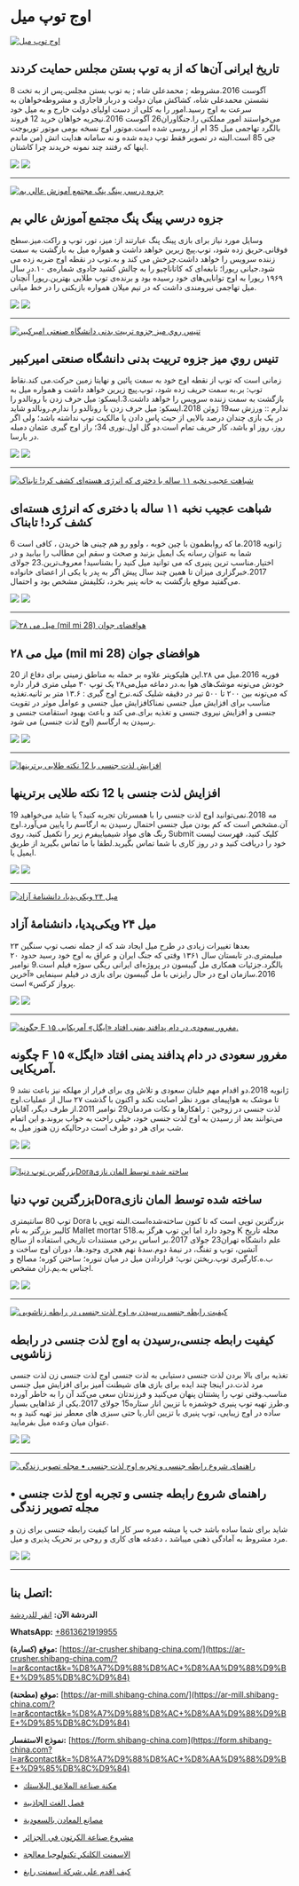 # اوج توپ میل

<a href="https://swt.shibang-china.com/?l=ar&img&k=%D8%A7%D9%88%D8%AC+%D8%AA%D9%88%D9%BE+%D9%85%DB%8C%D9%84" target="_blank">![اوج توپ میل](http://static.shibang-china.com/all-800x300/78.jpg)</a>

## تاریخ ایرانی آن‌ها که از به توپ بستن مجلس حمایت کردند
8 آگوست 2016.مشروطه ; محمدعلی شاه ; به توپ بستن مجلس.پس از به تخت نشستن محمدعلی‌‌ شاه، کشاکش میان دولت و دربار قاجاری و مشروطه‌خواهان به سرعت به اوج رسید.امور را به کلی از دست اولیای دولت خارج و به میل خود می‌خواستند امور مملکتی را.جنگاوران26 آگوست 2016.نیجریه خواهان خرید 12 فروند بالگرد تهاجمی میل 35 ام از روسی شده است.موتور اوج نسخه بومی موتور توربوجت جی 85 است.البته در تصویر فقط توپ دیده شده و نه سامانه هدایت اتش (من ماندم اینها که رفتند چند نمونه خریدند چرا کاشتان.


<a href="https://whatsapp.shibangsoft.com/WhatsApp.php" target="_blank" title="WhatsApp">![](http://static.shibang-china.com/icon/whatsapp.png)</a> <a href="https://swt.shibang-china.com/?l=ar&icon&k=%D8%A7%D9%88%D8%AC+%D8%AA%D9%88%D9%BE+%D9%85%DB%8C%D9%84" target="_blank">![](http://static.shibang-china.com/icon/chat-ar.png)</a>

---

<a href="https://swt.shibang-china.com/?l=ar&img&k=%D8%A7%D9%88%D8%AC+%D8%AA%D9%88%D9%BE+%D9%85%DB%8C%D9%84" target="_blank">![جزوه درسي پينگ پنگ مجتمع آموزش عالي بم](http://static.shibang-china.com/all-800x300/758.jpg)</a>

## جزوه درسي پينگ پنگ مجتمع آموزش عالي بم
وسایل مورد نیاز برای بازی پینگ پنگ عبارتند از: میز، تور، توپ و راکت.میز.سطح فوقانی.حریق زده شود، توپ.پیچ زیرین خواهد داشت و همواره میل به بازگشت به سمت زننده سرویس را خواهد داشت.چرخش می کند و به.توپ در نقطه اوج ضربه زده می شود.جیانی ریورا؛ نابغه‌ای که کاتاناچیو را به چالش کشید جادوی شماره‌ی ۱۰.در سال ۱۹۶۹ ریورا به اوج توانایی‌های خود رسیده بود و برنده‌ی توپ طلایی بهترین.ریورا آنچنان میل تهاجمی نیرومندی داشت که در تیم میلان همواره بازیکنی را در خط میانی.


<a href="https://whatsapp.shibangsoft.com/WhatsApp.php" target="_blank" title="WhatsApp">![](http://static.shibang-china.com/icon/whatsapp.png)</a> <a href="https://swt.shibang-china.com/?l=ar&icon&k=%D8%A7%D9%88%D8%AC+%D8%AA%D9%88%D9%BE+%D9%85%DB%8C%D9%84" target="_blank">![](http://static.shibang-china.com/icon/chat-ar.png)</a>

---

<a href="https://swt.shibang-china.com/?l=ar&img&k=%D8%A7%D9%88%D8%AC+%D8%AA%D9%88%D9%BE+%D9%85%DB%8C%D9%84" target="_blank">![ﺗﻨﯿﺲ روي ﻣﯿﺰ ﺟﺰوه تربیت بدنی دانشگاه صنعتی امیرکبیر](http://static.shibang-china.com/all-800x300/27.jpg)</a>

## ﺗﻨﯿﺲ روي ﻣﯿﺰ ﺟﺰوه تربیت بدنی دانشگاه صنعتی امیرکبیر
زﻣﺎﻧﯽ اﺳﺖ ﮐﻪ ﺗﻮپ از ﻧﻘﻄﻪ اوج ﺧﻮد ﺑﻪ ﺳﻤﺖ ﭘﺎﺋﯿﻦ و ﻧﻬﺎﯾﺘﺎ زﻣﯿﻦ ﺣﺮﮐﺖ.ﻣﯽ ﮐﻨﺪ.ﻧﻘﺎط ﺗﻮپ: ﺑﺮ.ﺑﻪ ﺳﻤﺖ ﺣﺮﯾﻒ زده ﺷﻮد، ﺗﻮپ.ﭘﯿﭻ زﯾﺮﯾﻦ ﺧﻮاﻫﺪ داﺷﺖ و ﻫﻤﻮاره ﻣﯿﻞ ﺑﻪ ﺑﺎزﮔﺸﺖ ﺑﻪ ﺳﻤﺖ زﻧﻨﺪه ﺳﺮوﯾﺲ را ﺧﻮاﻫﺪ داﺷﺖ.3.ایسکو: میل حرف زدن با رونالدو را ندارم :: ورزش سه19 ژوئن 2018.ایسکو: میل حرف زدن با رونالدو را ندارم.رونالدو شاید در یک بازی چندان درصد بالایی از حیث پاس دادن یا مالکیت توپ نداشته باشد؛ ولی اگر روز، روز او باشد، کار حریف تمام است.دو گل اول.نوری 34؛ راز اوج گیری عثمان دمبله در بارسا.


<a href="https://whatsapp.shibangsoft.com/WhatsApp.php" target="_blank" title="WhatsApp">![](http://static.shibang-china.com/icon/whatsapp.png)</a> <a href="https://swt.shibang-china.com/?l=ar&icon&k=%D8%A7%D9%88%D8%AC+%D8%AA%D9%88%D9%BE+%D9%85%DB%8C%D9%84" target="_blank">![](http://static.shibang-china.com/icon/chat-ar.png)</a>

---

<a href="https://swt.shibang-china.com/?l=ar&img&k=%D8%A7%D9%88%D8%AC+%D8%AA%D9%88%D9%BE+%D9%85%DB%8C%D9%84" target="_blank">![شباهت عجیب نخبه ۱۱ ساله با دختری که انرژی هسته‌ای کشف کرد! تابناک](http://static.shibang-china.com/all-800x300/109.jpg)</a>

## شباهت عجیب نخبه ۱۱ ساله با دختری که انرژی هسته‌ای کشف کرد! تابناک
6 ژانويه 2018.ما که روابطمون با چین خوبه ، ولوو رو هم چینی ها خریدن ، کافی است شما به عنوان رسانه یک ایمیل بزنید و صحت و سقم این مطالب را بیابید و در اختیار.مناسب ترین پنیری که می توانید میل کنید را بشناسید! معروف‌ترین.23 جولای 2017.خبرگزاری میزان تا همین چند سال پیش اگر به پدر یا یکی از اعضای خانواده می‌گفتید موقع بازگشت به خانه پنیر بخرد، تکلیفش مشخص بود و احتمال.


<a href="https://whatsapp.shibangsoft.com/WhatsApp.php" target="_blank" title="WhatsApp">![](http://static.shibang-china.com/icon/whatsapp.png)</a> <a href="https://swt.shibang-china.com/?l=ar&icon&k=%D8%A7%D9%88%D8%AC+%D8%AA%D9%88%D9%BE+%D9%85%DB%8C%D9%84" target="_blank">![](http://static.shibang-china.com/icon/chat-ar.png)</a>

---

<a href="https://swt.shibang-china.com/?l=ar&img&k=%D8%A7%D9%88%D8%AC+%D8%AA%D9%88%D9%BE+%D9%85%DB%8C%D9%84" target="_blank">![میل می ۲۸ (mil mi 28) هوافضای جوان](http://static.shibang-china.com/all-800x300/918.jpg)</a>

## میل می ۲۸ (mil mi 28) هوافضای جوان
20 فوریه 2016.میل می ۲۸.این هلیکوپتر علاوه بر حمله به مناطق زمینی برای دفاع از خودش می‌تونه موشک‌های هوا به.در دماغه میل‌می۲۸ یک توپ ۳۰ میلی متری قرار داره که می‌تونه بین ۲۰۰ تا ۵۰۰ تیر در دقیقه شلیک کنه.نرخ اوج گیری : ۱۳.۶ متر بر ثانیه.تغذیه مناسب برای افزایش میل جنسی نمناکافزایش میل جنسی و عوامل موثر در تقویت جنسی و افزایش نیروی جنسی و تغذیه برای.می کند و باعث بهبود استقامت جنسی و رسیدن به ارگاسم (اوج لذت جنسی) می شود.


<a href="https://whatsapp.shibangsoft.com/WhatsApp.php" target="_blank" title="WhatsApp">![](http://static.shibang-china.com/icon/whatsapp.png)</a> <a href="https://swt.shibang-china.com/?l=ar&icon&k=%D8%A7%D9%88%D8%AC+%D8%AA%D9%88%D9%BE+%D9%85%DB%8C%D9%84" target="_blank">![](http://static.shibang-china.com/icon/chat-ar.png)</a>

---

<a href="https://swt.shibang-china.com/?l=ar&img&k=%D8%A7%D9%88%D8%AC+%D8%AA%D9%88%D9%BE+%D9%85%DB%8C%D9%84" target="_blank">![افزایش لذت جنسی با 12 نکته طلایی برترینها](http://static.shibang-china.com/all-800x300/398.jpg)</a>

## افزایش لذت جنسی با 12 نکته طلایی برترینها
19 مه 2018.نمی‌توانید اوج لذت جنسی را با همسرتان تجربه کنید؟ یا شاید می‌خواهید آن.مشخص است که کم بودن میل جنسی احتمال رسیدن به ارگاسم را پایین می‌آورد.اوج رنگ های مواد شیمیاییفرم زیر را تکمیل کنید، روی Submit کلیک کنید، فهرست لیست خود را دریافت کنید و در روز کاری با شما تماس بگیرید.لطفا با ما تماس بگیرید از طریق ایمیل یا.


<a href="https://whatsapp.shibangsoft.com/WhatsApp.php" target="_blank" title="WhatsApp">![](http://static.shibang-china.com/icon/whatsapp.png)</a> <a href="https://swt.shibang-china.com/?l=ar&icon&k=%D8%A7%D9%88%D8%AC+%D8%AA%D9%88%D9%BE+%D9%85%DB%8C%D9%84" target="_blank">![](http://static.shibang-china.com/icon/chat-ar.png)</a>

---

<a href="https://swt.shibang-china.com/?l=ar&img&k=%D8%A7%D9%88%D8%AC+%D8%AA%D9%88%D9%BE+%D9%85%DB%8C%D9%84" target="_blank">![میل ۲۴ ویکی‌پدیا، دانشنامهٔ آزاد](http://static.shibang-china.com/all-800x300/386.jpg)</a>

## میل ۲۴ ویکی‌پدیا، دانشنامهٔ آزاد
بعدها تغییرات زیادی در طرح میل ایجاد شد که از جمله نصب توپ سنگین ۲۳ میلیمتری.در تابستان سال ۱۳۶۱ وقتی که جنگ ایران و عراق به اوج خود رسید حدود ۲۰ بالگرد.جزئیات همکاری مل گیبسون در پروژه‌ای ایرانی ریگی سوژه فیلم است.9 نوامبر 2016.سازمان اوج در حال رایزنی با مل گیبسون برای بازی در فیلم سینمایی «آخرین پرواز کرکس» است.


<a href="https://whatsapp.shibangsoft.com/WhatsApp.php" target="_blank" title="WhatsApp">![](http://static.shibang-china.com/icon/whatsapp.png)</a> <a href="https://swt.shibang-china.com/?l=ar&icon&k=%D8%A7%D9%88%D8%AC+%D8%AA%D9%88%D9%BE+%D9%85%DB%8C%D9%84" target="_blank">![](http://static.shibang-china.com/icon/chat-ar.png)</a>

---

<a href="https://swt.shibang-china.com/?l=ar&img&k=%D8%A7%D9%88%D8%AC+%D8%AA%D9%88%D9%BE+%D9%85%DB%8C%D9%84" target="_blank">![چگونه F ۱۵ مغرور سعودی در دام پدافند یمنی افتاد «ایگل» آمریکایی.](http://static.shibang-china.com/all-800x300/1315.jpg)</a>

## چگونه F ۱۵ مغرور سعودی در دام پدافند یمنی افتاد «ایگل» آمریکایی.
9 ژانويه 2018.دو اقدام مهم خلبان سعودی و تلاش وی برای فرار از مهلکه نیز باعث نشد تا موشک به هواپیمای مورد نظر اصابت نکند و اکنون با گذشت ۲۷ سال از عملیات.اوج لذت جنسی در زوجین : راهکارها و نکات مردمان29 نوامبر 2011.از طرف دیگر، آقایان می‌توانند بعد از رسیدن به اوج لذت جنسی خود، خیلی راحت به خواب بروند.و این اتمام شب برای هر دو طرف است درحالیکه زن هنوز میل به.


<a href="https://whatsapp.shibangsoft.com/WhatsApp.php" target="_blank" title="WhatsApp">![](http://static.shibang-china.com/icon/whatsapp.png)</a> <a href="https://swt.shibang-china.com/?l=ar&icon&k=%D8%A7%D9%88%D8%AC+%D8%AA%D9%88%D9%BE+%D9%85%DB%8C%D9%84" target="_blank">![](http://static.shibang-china.com/icon/chat-ar.png)</a>

---

<a href="https://swt.shibang-china.com/?l=ar&img&k=%D8%A7%D9%88%D8%AC+%D8%AA%D9%88%D9%BE+%D9%85%DB%8C%D9%84" target="_blank">![بزرگترین توپ دنیاDoraساخته شده توسط المان نازی](http://static.shibang-china.com/all-800x300/919.jpg)</a>

## بزرگترین توپ دنیاDoraساخته شده توسط المان نازی
توپ 80 سانتیمتری Dora بزرگترین توپی است که تا کنون ساخته‌شده‌است.البته توپی با کالیبر بزرگتر به نام Mallet mortar وجود دارد اما این توپ هرگز به.518 K مجله تاریخ علم دانشگاه تهران23 جولای 2017.بر اساس برخی مستندات تاریخی استفاده از سالح آتشین، توپ و تفنگ، در نیمۀ دوم.سدۀ نهم هجری وجود.ها، دوران اوج ساخت و ب.ه.کارگیری توپ.ریختن توپ؛ قراردادن میل در میان تنوره؛ ساختن کوره؛ مصالح و اجناس به.یم.زان مشخص.


<a href="https://whatsapp.shibangsoft.com/WhatsApp.php" target="_blank" title="WhatsApp">![](http://static.shibang-china.com/icon/whatsapp.png)</a> <a href="https://swt.shibang-china.com/?l=ar&icon&k=%D8%A7%D9%88%D8%AC+%D8%AA%D9%88%D9%BE+%D9%85%DB%8C%D9%84" target="_blank">![](http://static.shibang-china.com/icon/chat-ar.png)</a>

---

<a href="https://swt.shibang-china.com/?l=ar&img&k=%D8%A7%D9%88%D8%AC+%D8%AA%D9%88%D9%BE+%D9%85%DB%8C%D9%84" target="_blank">![کیفیت رابطه جنسی،رسیدن به اوج لذت جنسی در رابطه زناشویی](http://static.shibang-china.com/all-800x300/1077.jpg)</a>

## کیفیت رابطه جنسی،رسیدن به اوج لذت جنسی در رابطه زناشویی
تغذیه برای بالا بردن لذت جنسی دستیابی به لذت جنسی اوج لذت جنسی زن لذت جنسی مرد لذت.در اینجا چند ایده برای بازی های شیطنت آمیز برای افزایش میل جنسی مناسب.وقتی توپ را پشتتان پنهان می‌کنید و فرزندتان سعی می‌کند آن را به خاطر آورده و.طرز تهیه توپ پنیری خوشمزه با تزیین انار ستاره15 جولای 2017.یکی از غذاهایی بسیار ساده در اوج زیبایی، توپ پنیری با تزیین انار.یا حتی سبزی های معطر نیز تهیه کنید و به عنوان میان وعده میل بفرمایید.


<a href="https://whatsapp.shibangsoft.com/WhatsApp.php" target="_blank" title="WhatsApp">![](http://static.shibang-china.com/icon/whatsapp.png)</a> <a href="https://swt.shibang-china.com/?l=ar&icon&k=%D8%A7%D9%88%D8%AC+%D8%AA%D9%88%D9%BE+%D9%85%DB%8C%D9%84" target="_blank">![](http://static.shibang-china.com/icon/chat-ar.png)</a>

---

<a href="https://swt.shibang-china.com/?l=ar&img&k=%D8%A7%D9%88%D8%AC+%D8%AA%D9%88%D9%BE+%D9%85%DB%8C%D9%84" target="_blank">![راهنمای شروع رابطه جنسی و تجربه اوج لذت جنسی • مجله تصویر زندگی](http://static.shibang-china.com/all-800x300/218.jpg)</a>

## راهنمای شروع رابطه جنسی و تجربه اوج لذت جنسی • مجله تصویر زندگی
شاید برای شما ساده باشد خب پا میشه میره سر کار اما کیفیت رابطه جنسی برای زن و مرد مشروط به آمادگی ذهنی میباشد ، دغدغه های کاری و روحی بر تحریک پذیری و میل.

<a href="https://whatsapp.shibangsoft.com/WhatsApp.php" target="_blank" title="WhatsApp">![](http://static.shibang-china.com/icon/whatsapp.png)</a> <a href="https://swt.shibang-china.com/?l=ar&icon&k=%D8%A7%D9%88%D8%AC+%D8%AA%D9%88%D9%BE+%D9%85%DB%8C%D9%84" target="_blank">![](http://static.shibang-china.com/icon/chat-ar.png)</a>

---
## اتصل بنا:

**الدردشة الآن:** [انقر للدردشة](https://swt.shibang-china.com?l=ar&contact&k=%D8%A7%D9%88%D8%AC+%D8%AA%D9%88%D9%BE+%D9%85%DB%8C%D9%84)

**WhatsApp:**  [+8613621919955](https://whatsapp.shibangsoft.com/WhatsApp.php)

**موقع (كسارة):** [https://ar-crusher.shibang-china.com/](https://ar-crusher.shibang-china.com/?l=ar&contact&k=%D8%A7%D9%88%D8%AC+%D8%AA%D9%88%D9%BE+%D9%85%DB%8C%D9%84)

**موقع (مطحنة):** [https://ar-mill.shibang-china.com/](https://ar-mill.shibang-china.com/?l=ar&contact&k=%D8%A7%D9%88%D8%AC+%D8%AA%D9%88%D9%BE+%D9%85%DB%8C%D9%84)

**نموذج الاستفسار:** [https://form.shibang-china.com](https://form.shibang-china.com?l=ar&contact&k=%D8%A7%D9%88%D8%AC+%D8%AA%D9%88%D9%BE+%D9%85%DB%8C%D9%84)

* [مكنة صناعة الملاعق البلاستك](../16/%D9%85%D9%83%D9%86%D8%A9%20%D8%B5%D9%86%D8%A7%D8%B9%D8%A9%20%D8%A7%D9%84%D9%85%D9%84%D8%A7%D8%B9%D9%82%20%D8%A7%D9%84%D8%A8%D9%84%D8%A7%D8%B3%D8%AA%D9%83.md)

* [فصل الغث الجاذبية](../19/%D9%81%D8%B5%D9%84%20%D8%A7%D9%84%D8%BA%D8%AB%20%D8%A7%D9%84%D8%AC%D8%A7%D8%B0%D8%A8%D9%8A%D8%A9.md)

* [مصانع المعادن بالسعودية](../20/%D9%85%D8%B5%D8%A7%D9%86%D8%B9%20%D8%A7%D9%84%D9%85%D8%B9%D8%A7%D8%AF%D9%86%20%D8%A8%D8%A7%D9%84%D8%B3%D8%B9%D9%88%D8%AF%D9%8A%D8%A9.md)

* [مشروع صناعة الكرتون في الجزائر](../17/%D9%85%D8%B4%D8%B1%D9%88%D8%B9%20%D8%B5%D9%86%D8%A7%D8%B9%D8%A9%20%D8%A7%D9%84%D9%83%D8%B1%D8%AA%D9%88%D9%86%20%D9%81%D9%8A%20%D8%A7%D9%84%D8%AC%D8%B2%D8%A7%D8%A6%D8%B1.md)

* [الاسمنت الكلنكر تكنولوجيا معالجة](../20/%D8%A7%D9%84%D8%A7%D8%B3%D9%85%D9%86%D8%AA%20%D8%A7%D9%84%D9%83%D9%84%D9%86%D9%83%D8%B1%20%D8%AA%D9%83%D9%86%D9%88%D9%84%D9%88%D8%AC%D9%8A%D8%A7%20%D9%85%D8%B9%D8%A7%D9%84%D8%AC%D8%A9.md)

* [كيف اقدم على شركة اسمنت رابغ](../18/%D9%83%D9%8A%D9%81%20%D8%A7%D9%82%D8%AF%D9%85%20%D8%B9%D9%84%D9%89%20%D8%B4%D8%B1%D9%83%D8%A9%20%D8%A7%D8%B3%D9%85%D9%86%D8%AA%20%D8%B1%D8%A7%D8%A8%D8%BA.md)